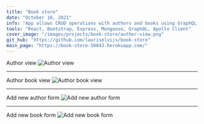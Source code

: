 ```yaml
---
title: "Book store"
date: "October 18, 2021"
info: "App allows CRUD operations with authors and books using GraphQL back-end and Apollo front end "
tools: "React, Bootstrap, Express, Mongoose, GraphQL, Apollo Client"
cover_image: "/images/projects/book-store/author-view.png"
git_hub: "https://github.com/lauriselvijs/book-store"
main_page: "https://book-store-50843.herokuapp.com/"
---
```


Author view
![Author view](/images/projects/book-store/author-view.png)

---

Author book view
![Author book view](/images/projects/book-store/author-books-view.png)

---

Add new author form
![Add new author form](/images/projects/book-store/add-new-author.png)

---

Add new book form
![Add new book form](/images/projects/book-store/add-new-book.png)
